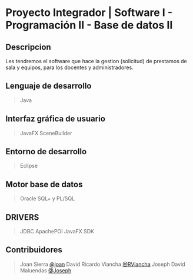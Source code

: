 # Proyecto Integrador | Software I - Programación II - Base de datos II
## Descripcion
Les tendremos el software que hace la gestion (solicitud) de prestamos de sala y equipos, para los docentes y administradores.

## Lenguaje de desarrollo
> Java

## Interfaz gráfica de usuario
> JavaFX
> SceneBuilder

## Entorno de desarrollo
> Eclipse

## Motor base de datos
> Oracle SQL+ y PL/SQL

## DRIVERS
> JDBC
> ApachePOI
> JavaFX SDK

## Contribuidores
> Joan Sierra [@joan](https://github.com/GitSieRraXSF)
> David Ricardo Viancha [@RViancha](https://github.com/dRicardo78)
> Joseph David Maluendas [@Joseph](https://github.com/JosephDavid0984)
